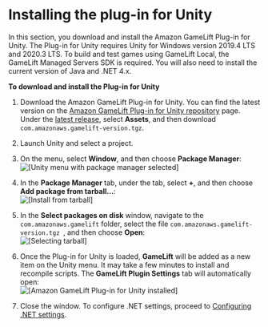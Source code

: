 # Installing the plug\-in for Unity<a name="unity-plug-in-install"></a>

In this section, you download and install the Amazon GameLift Plug\-in for Unity\. The Plug\-in for Unity requires Unity for Windows version 2019\.4 LTS and 2020\.3 LTS\. To build and test games using GameLift Local, the GameLift Managed Servers SDK is required\. You will also need to install the current version of Java and \.NET 4\.x\.

**To download and install the Plug\-in for Unity**

1. Download the Amazon GameLift Plug\-in for Unity\. You can find the latest version on the [Amazon GameLift Plug\-in for Unity repository](https://github.com/aws/amazon-gamelift-plugin-unity/releases) page\. Under the [latest release](https://github.com/aws/amazon-gamelift-plugin-unity/releases), select **Assets**, and then download ` com.amazonaws.gamelift-version.tgz`\. 

1. Launch Unity and select a project\.

1. On the menu, select **Window**, and then choose **Package Manager**:  
![\[Unity menu with package manager selected\]](http://docs.aws.amazon.com/gamelift/latest/developerguide/images/unitypi_install_pkgmgr.png)

1. In the **Package Manager** tab, under the tab, select **\+**, and then choose **Add package from tarball\.\.\.**:  
![\[Install from tarball\]](http://docs.aws.amazon.com/gamelift/latest/developerguide/images/unitypi_install_tarball.png)

1. In the **Select packages on disk** window, navigate to the `com.amazonaws.gamelift` folder, select the file `com.amazonaws.gamelift-version.tgz `, and then choose **Open**:  
![\[Selecting tarball\]](http://docs.aws.amazon.com/gamelift/latest/developerguide/images/unitypi_install_tarballselect.png)

1. Once the Plug\-in for Unity is loaded, **GameLift** will be added as a new item on the Unity menu\. It may take a few minutes to install and recompile scripts\. The **GameLift Plugin Settings** tab will automatically open:  
![\[Amazon GameLift Plug-in for Unity installed\]](http://docs.aws.amazon.com/gamelift/latest/developerguide/images/unitypi_install_done_ui.png)

1. Close the window\. To configure \.NET settings, proceed to [Configuring \.NET settings](unity-plug-in-configure-net.md)\. 